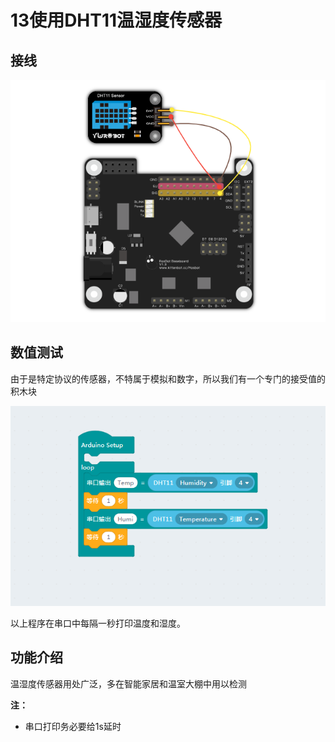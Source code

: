 # 13使用DHT11温湿度传感器

## 接线

![](./dht11/d_jie_1.png)

## 数值测试

由于是特定协议的传感器，不特属于模拟和数字，所以我们有一个专门的接受值的积木块

![](./dht11/d_c_1.png)

以上程序在串口中每隔一秒打印温度和湿度。



## 功能介绍

温湿度传感器用处广泛，多在智能家居和温室大棚中用以检测

__注：__

- 串口打印务必要给1s延时